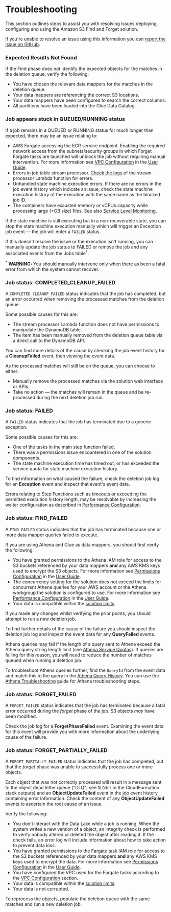 # Troubleshooting

This section outlines steps to assist you with resolving issues
deploying, configuring and using the Amazon S3 Find and Forget solution.

If you're unable to resolve an issue using this information you can [report the
issue on GitHub](../CONTRIBUTING.md#reporting-bugsfeature-requests).

### Expected Results Not Found

If the Find phase does not identify the expected objects for the matches in the
deletion queue, verify the following:

- You have chosen the relevant data mappers for the matches in the deletion
  queue.
- Your data mappers are referencing the correct S3 locations.
- Your data mappers have been configured to search the correct columns.
- All partitions have been loaded into the Glue Data Catalog.

### Job appears stuck in QUEUED/RUNNING status

If a job remains in a QUEUED or RUNNING status for much longer than expected,
there may be an issue relating to:

- AWS Fargate accessing the ECR service endpoint. Enabling the required network
access from the subnets/security groups in which Forget Fargate tasks are
launched will unblock the job without requiring manual intervention. For more
information see [VPC Configuration] in the [User Guide].
- Errors in job table stream processor. [Check the logs](https://docs.aws.amazon.com/lambda/latest/dg/monitoring-functions-logs.html)
  of the stream processor Lambda function for errors.
- Unhandled state machine execution errors. If there are no errors in the job
  event history which indicate an issue, check the state machine execution
  history of the execution with the same name as the blocked job ID.
- The containers have exausted memory or vCPUs capacity while processing large (+GB size) files. See also [Service Level Monitoring](MONITORING.md#service-level-monitoring).

If the state machine is still executing but in a non-recoverable state, you
can stop the state machine execution manually which will trigger an Exception
job event — the job will enter a `FAILED` status. 

If this doesn't resolve the issue or the execution isn't running, you can
manually update the job status to FAILED or remove the job and any associated
events from the Jobs table<sup>*</sup>.

<sup>*</sup> **WARNING:** You should manually intervene only when there as been
a fatal error from which the system cannot recover.

### Job status: COMPLETED_CLEANUP_FAILED

A `COMPLETED_CLEANUP_FAILED` status indicates that the job has completed, but
an error occurred when removing the processed matches from the deletion queue.

Some possible causes for this are:

- The stream processor Lambda function does not have permissions to manipulate
  the DynamoDB table.
- The item has been manually removed from the deletion queue table via a direct
  call to the DynamoDB API.

You can find more details of the cause by checking the job event history for a
**CleanupFailed** event, then viewing the event data.

As the processed matches will still be on the queue, you can choose to either:

- Manually remove the processed matches via the solution web interface or APIs.
- Take no action — the matches will remain in the queue and be re-processed
  during the next deletion job run.

### Job status: FAILED

A `FAILED` status indicates that the job has terminated due to a generic
exception. 

Some possible causes for this are:

- One of the tasks in the main step function failed.
- There was a permissions issue encountered in one of the solution components.
- The state machine execution time has timed out, or has exceeded the service
  quota for state machine execution history.

To find information on what caused the failure, check the deletion job log for
an **Exception** event and inspect that event's event data.

Errors relating to Step Functions such as timeouts or exceeding the permitted
execution history length, may be resolvable by increasing the waiter
configuration as described in [Performance Configuration].

### Job status: FIND_FAILED

A `FIND_FAILED` status indicates that the job has terminated because one or
more data mapper queries failed to execute.

If you are using Athena and Glue as data mappers, you should first verify the
following:

- You have granted permissions to the Athena IAM role for access to the S3
  buckets referenced by your data mappers **and** any AWS KMS keys used to
  encrypt the S3 objects. For more information see [Permissions Configuration]
  in the [User Guide].
- The concurrency setting for the solution does not exceed the limits for
  concurrent Athena queries for your AWS account or the Athena workgroup the
  solution is configured to use.  For more information see [Performance
  Configuration] in the [User Guide].
- Your data is compatible within the [solution limits].

If you made any changes whilst verifying the prior points, you should attempt
to run a new deletion job.

To find further details of the cause of the failure you should inspect the
deletion job log and inspect the event data for any **QueryFailed** events. 

Athena queries may fail if the length of a query sent to Athena exceed the
Athena query string length limit (see [Athena Service Quotas]). If queries are
failing for this reason, you will need to reduce the number of matches queued
when running a deletion job.

To troubleshoot Athena queries further, find the `QueryId` from the event data
and match this to the query in the [Athena Query History]. You can use the
[Athena Troubleshooting] guide for Athena troubleshooting steps.

### Job status: FORGET_FAILED

A `FORGET_FAILED` status indicates that the job has terminated because a fatal
error occurred during the _forget_ phase of the job. S3 objects _may_ have
been modified.

Check the job log for a **ForgetPhaseFailed** event. Examining the event data
for this event will provide you with more information about the underlying
cause of the failure.

### Job status: FORGET_PARTIALLY_FAILED

A `FORGET_PARTIALLY_FAILED` status indicates that the job has completed, but
that the _forget_ phase was unable to successfully process one or more objects.

Each object that was not correctly processed will result in a message sent to the object dead letter queue ("DLQ"; see `DLQUrl` in the CloudFormation stack outputs) and an **ObjectUpdateFailed** event in the job event history containing error
information. Check the content of any **ObjectUpdateFailed** events to ascertain the root cause of an issue.

Verify the following:

- You don't interact with the Data Lake while a job is running. When the system writes a new version of a object, an integrity check is performed to verify nobody altered or deleted the object after reading it. If the check fails, an error log will include information about how to take action to prevent data loss.
- You have granted permissions to the Fargate task IAM role for access to the
  S3 buckets referenced by your data mappers **and** any AWS KMS keys used to
  encrypt the data. For more information see [Permissions Configuration] in the
  [User Guide].
- You have configured the VPC used for the Fargate tasks according to the 
  [VPC Configuration] section.
- Your data is compatible within the [solution limits].
- Your data is not corrupted.

To reprocess the objects, populate the deletion queue with the same matches
and run a new deletion job.


[User Guide]: USER_GUIDE.md
[VPC Configuration]: USER_GUIDE.md#pre-requisite-configuring-a-vpc-for-the-solution
[Permissions Configuration]: USER_GUIDE.md#granting-access-to-data
[Performance Configuration]: USER_GUIDE.md#adjusting-performance-configuration
[Athena Service Quotas]: https://docs.aws.amazon.com/athena/latest/ug/service-limits.html
[Athena Query History]: https://docs.aws.amazon.com/athena/latest/ug/querying.html#queries-viewing-history
[Athena Troubleshooting]: https://docs.aws.amazon.com/athena/latest/ug/troubleshooting.html
[solution limits]: LIMITS.md
[CloudWatch Container Insights]: https://docs.aws.amazon.com/AmazonCloudWatch/latest/monitoring/ContainerInsights.html
